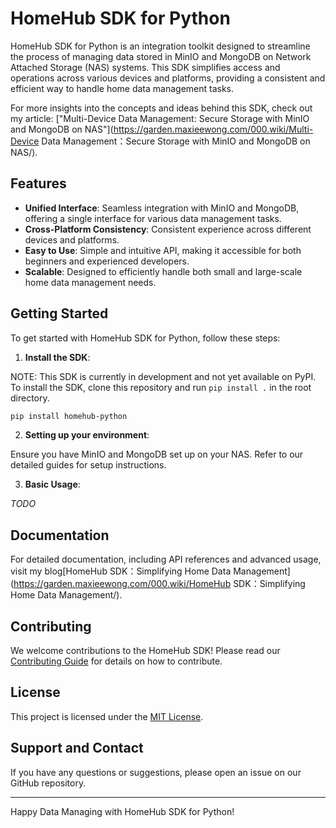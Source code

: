 # HomeHub SDK for Python

HomeHub SDK for Python is an integration toolkit designed to streamline the process of managing data stored in MinIO and MongoDB on Network Attached Storage (NAS) systems. This SDK simplifies access and operations across various devices and platforms, providing a consistent and efficient way to handle home data management tasks.

For more insights into the concepts and ideas behind this SDK, check out my article: ["Multi-Device Data Management: Secure Storage with MinIO and MongoDB on NAS"](https://garden.maxieewong.com/000.wiki/Multi-Device Data Management：Secure Storage with MinIO and MongoDB on NAS/).

## Features

- **Unified Interface**: Seamless integration with MinIO and MongoDB, offering a single interface for various data management tasks.
- **Cross-Platform Consistency**: Consistent experience across different devices and platforms.
- **Easy to Use**: Simple and intuitive API, making it accessible for both beginners and experienced developers.
- **Scalable**: Designed to efficiently handle both small and large-scale home data management needs.

## Getting Started

To get started with HomeHub SDK for Python, follow these steps:

1. **Install the SDK**:

NOTE: This SDK is currently in development and not yet available on PyPI. To install the SDK, clone this repository and run `pip install .` in the root directory.

```bash
pip install homehub-python
```

2. **Setting up your environment**:

Ensure you have MinIO and MongoDB set up on your NAS. Refer to our detailed guides for setup instructions.

3. **Basic Usage**:

*TODO*

## Documentation

For detailed documentation, including API references and advanced usage, visit my blog[HomeHub SDK：Simplifying Home Data Management](https://garden.maxieewong.com/000.wiki/HomeHub SDK：Simplifying Home Data Management/).

## Contributing

We welcome contributions to the HomeHub SDK! Please read our [Contributing Guide](#) for details on how to contribute.

## License

This project is licensed under the [MIT License](LICENSE).

## Support and Contact

If you have any questions or suggestions, please open an issue on our GitHub repository.

---

Happy Data Managing with HomeHub SDK for Python!
